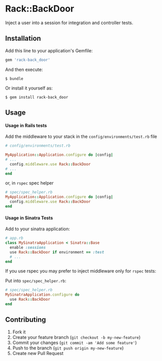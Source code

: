 # Rack::BackDoor

Inject a user into a session for integration and controller tests.

## Installation

Add this line to your application's Gemfile:

```ruby
gem 'rack-back_door'
```

And then execute:

```console
$ bundle
```

Or install it yourself as:

```console
$ gem install rack-back_door
```

## Usage

#### Usage in Rails tests

Add the middleware to your stack in the `config/environments/test.rb` file

```ruby
# config/environments/test.rb

MyApplication::Application.configure do |config|
# ...
  config.middleware.use Rack::BackDoor
# ...
end
```

or, in `rspec` spec helper

```ruby
# spec/spec_helper.rb
MyApplication::Application.configure do |config|
  config.middleware.use Rack::BackDoor
end
```

#### Usage in Sinatra Tests

Add to your sinatra application:

```ruby
# app.rb
class MySinatraApplication < Sinatra::Base
  enable :sessions
  use Rack::BackDoor if environment == :test
  # ...
end
```

If you use rspec you may prefer to inject middleware only for `rspec` tests:

Put into `spec/spec_helper.rb`:

```ruby
# spec/spec_helper.rb
MySinatraApplication.configure do
  use Rack::BackDoor
end
```

## Contributing

1. Fork it
2. Create your feature branch (`git checkout -b my-new-feature`)
3. Commit your changes (`git commit -am 'Add some feature'`)
4. Push to the branch (`git push origin my-new-feature`)
5. Create new Pull Request
